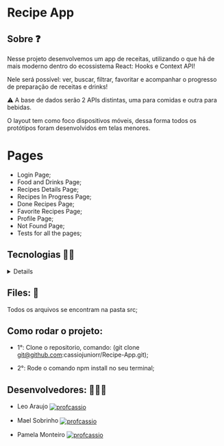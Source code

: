 # Recipe App

## Sobre ❓

Nesse projeto desenvolvemos um app de receitas, utilizando o que há de mais moderno dentro do ecossistema React: Hooks e Context API!

Nele será possível: ver, buscar, filtrar, favoritar e acompanhar o progresso de preparação de receitas e drinks!

⚠️ A base de dados serão 2 APIs distintas, uma para comidas e outra para bebidas.

O layout tem como foco dispositivos móveis, dessa forma todos os protótipos foram desenvolvidos em telas menores.

# Pages

- Login Page;
- Food and Drinks Page;
- Recipes Details Page;
- Recipes In Progress Page;
- Done Recipes Page;
- Favorite Recipes Page;
- Profile Page;
- Not Found Page;
- Tests for all the pages;

## Tecnologias 👩‍💻

<details>

- React Redux (Context API and Hooks);
- RTL;
- CSS (Nesse projeto utilizamos SASS);
</details>

## Files: 📄 
Todos os arquivos se encontram na pasta src;

## Como rodar o projeto:

- 1°: Clone o repositorio, comando: (git clone git@github.com:cassiojuniorr/Recipe-App.git);

- 2°: Rode o comando npm install no seu terminal;

## Desenvolvedores: 🧑‍🤝‍🧑

- Leo Araujo <a href="https://www.linkedin.com/in/leo-araujo-65748824b/" width="14px" target="blank"><img align="center" src="https://img.shields.io/badge/LinkedIn-0077B5?style=for-the-badge&logo=linkedin&logoColor=white" alt="profcassio" /></a>

- Mael Sobrinho <a href="https://www.linkedin.com/in/mael-fernandes-8a3735227/" target="blank"><img align="center" src="https://img.shields.io/badge/LinkedIn-0077B5?style=for-the-badge&logo=linkedin&logoColor=white" alt="profcassio" /></a>

- Pamela Monteiro <a href="https://www.linkedin.com/in/pamelamreis/" target="blank"><img align="center" src="https://img.shields.io/badge/LinkedIn-0077B5?style=for-the-badge&logo=linkedin&logoColor=white" alt="profcassio" /></a>
